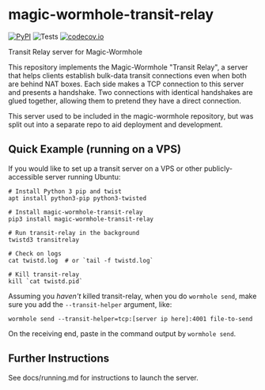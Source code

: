 # magic-wormhole-transit-relay

[![PyPI](http://img.shields.io/pypi/v/magic-wormhole-transit-relay.svg)](https://pypi.python.org/pypi/magic-wormhole-transit-relay)
![Tests](https://github.com/magic-wormhole/magic-wormhole-transit-relay/workflows/Tests/badge.svg)
[![codecov.io](https://codecov.io/github/magic-wormhole/magic-wormhole-transit-relay/coverage.svg?branch=master)](https://codecov.io/github/magic-wormhole/magic-wormhole-transit-relay?branch=master)


Transit Relay server for Magic-Wormhole

This repository implements the Magic-Wormhole "Transit Relay", a server that
helps clients establish bulk-data transit connections even when both are
behind NAT boxes. Each side makes a TCP connection to this server and
presents a handshake. Two connections with identical handshakes are glued
together, allowing them to pretend they have a direct connection.

This server used to be included in the magic-wormhole repository, but was
split out into a separate repo to aid deployment and development.

## Quick Example (running on a VPS)

If you would like to set up a transit server on a VPS or other publicly-accessible server running Ubuntu:

```
# Install Python 3 pip and twist
apt install python3-pip python3-twisted

# Install magic-wormhole-transit-relay
pip3 install magic-wormhole-transit-relay

# Run transit-relay in the background
twistd3 transitrelay

# Check on logs
cat twistd.log  # or `tail -f twistd.log`

# Kill transit-relay
kill `cat twistd.pid`
```

Assuming you _haven't_ killed transit-relay, when you do `wormhole send`, make sure you add the `--transit-helper` argument, like:

```
wormhole send --transit-helper=tcp:[server ip here]:4001 file-to-send
```

On the receiving end, paste in the command output by `wormhole send`.

## Further Instructions

See docs/running.md for instructions to launch the server.
